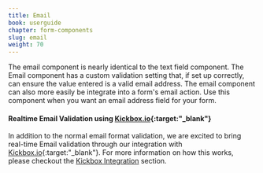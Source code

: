 ```yaml
---
title: Email
book: userguide
chapter: form-components
slug: email
weight: 70
---
```

The email component is nearly identical to the text field component. The Email component has a custom validation setting that, if set up correctly, can ensure the value entered is a valid email address. The email component can also more easily be integrate into a form's email action. Use this component when you want an email address field for your form.

#### Realtime Email Validation using [Kickbox.io](https://kickbox.io){:target:"_blank"}
In addition to the normal email format validation, we are excited to bring real-time Email validation through our integration with [Kickbox.io](https://kickbox.io){:target:"_blank"}. For more information on how this works, please checkout the [Kickbox Integration](/developer/integrations/email/#kickbox) section.
